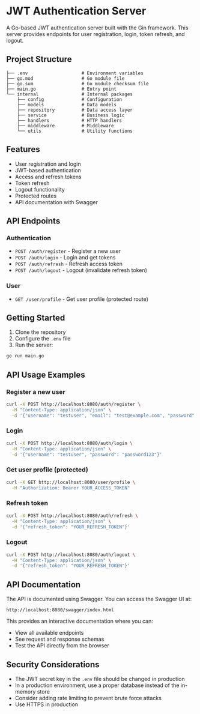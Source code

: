 # JWT Authentication Server

A Go-based JWT authentication server built with the Gin framework. This server provides endpoints for user registration, login, token refresh, and logout.

## Project Structure

```
├── .env                    # Environment variables
├── go.mod                  # Go module file
├── go.sum                  # Go module checksum file
├── main.go                 # Entry point
└── internal                # Internal packages
    ├── config              # Configuration
    ├── models              # Data models
    ├── repository          # Data access layer
    ├── service             # Business logic
    ├── handlers            # HTTP handlers
    ├── middleware          # Middleware
    └── utils               # Utility functions
```

## Features

- User registration and login
- JWT-based authentication
- Access and refresh tokens
- Token refresh
- Logout functionality
- Protected routes
- API documentation with Swagger

## API Endpoints

### Authentication

- `POST /auth/register` - Register a new user
- `POST /auth/login` - Login and get tokens
- `POST /auth/refresh` - Refresh access token
- `POST /auth/logout` - Logout (invalidate refresh token)

### User

- `GET /user/profile` - Get user profile (protected route)

## Getting Started

1. Clone the repository
2. Configure the `.env` file
3. Run the server:

```bash
go run main.go
```

## API Usage Examples

### Register a new user

```bash
curl -X POST http://localhost:8080/auth/register \
  -H "Content-Type: application/json" \
  -d '{"username": "testuser", "email": "test@example.com", "password": "password123"}'
```

### Login

```bash
curl -X POST http://localhost:8080/auth/login \
  -H "Content-Type: application/json" \
  -d '{"username": "testuser", "password": "password123"}'
```

### Get user profile (protected)

```bash
curl -X GET http://localhost:8080/user/profile \
  -H "Authorization: Bearer YOUR_ACCESS_TOKEN"
```

### Refresh token

```bash
curl -X POST http://localhost:8080/auth/refresh \
  -H "Content-Type: application/json" \
  -d '{"refresh_token": "YOUR_REFRESH_TOKEN"}'
```

### Logout

```bash
curl -X POST http://localhost:8080/auth/logout \
  -H "Content-Type: application/json" \
  -d '{"refresh_token": "YOUR_REFRESH_TOKEN"}'
```

## API Documentation

The API is documented using Swagger. You can access the Swagger UI at:

```
http://localhost:8080/swagger/index.html
```

This provides an interactive documentation where you can:
- View all available endpoints
- See request and response schemas
- Test the API directly from the browser

## Security Considerations

- The JWT secret key in the `.env` file should be changed in production
- In a production environment, use a proper database instead of the in-memory store
- Consider adding rate limiting to prevent brute force attacks
- Use HTTPS in production
